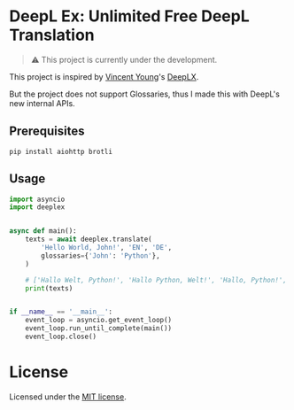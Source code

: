 # DeepL Ex: Unlimited Free DeepL Translation

> :warning: This project is currently under the development.

This project is inspired by [Vincent Young](https://github.com/missuo)'s [DeepLX](https://github.com/OwO-Network/DeepLX).

But the project does not support Glossaries, thus I made this with DeepL's new internal APIs.

## Prerequisites
```
pip install aiohttp brotli
```

## Usage

```python
import asyncio
import deeplex


async def main():
    texts = await deeplex.translate(
        'Hello World, John!', 'EN', 'DE',
        glossaries={'John': 'Python'},
    )

    # ['Hallo Welt, Python!', 'Hallo Python, Welt!', 'Hallo, Python!', 'Hallo Python!']
    print(texts)


if __name__ == '__main__':
    event_loop = asyncio.get_event_loop()
    event_loop.run_until_complete(main())
    event_loop.close()
```

# License

Licensed under the [MIT license](https://github.com/OrigamiDream/deeplex/blob/main/LICENSE).
